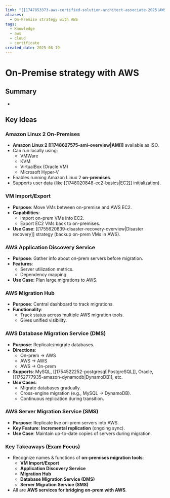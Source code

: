 ```yaml
---
link: "[[1747853373-aws-certified-solution-architect-associate-2025|AWS Certified Solution Architect Associate 2025]]"
aliases:
  - On-Premise strategy with AWS
tags:
  - Knowledge
  - aws
  - cloud
  - certificate
created_date: 2025-08-19
---
```

# On-Premise strategy with AWS
## Summary
- 
## Key Ideas

### Amazon Linux 2 On-Premises
- **Amazon Linux 2 [[1748627575-ami-overview|AMI]]** available as ISO.
- Can run locally using:
  - VMWare
  - KVM
  - VirtualBox (Oracle VM)
  - Microsoft Hyper-V
- Enables running Amazon Linux 2 **on-premises**.
- Supports user data (like [[1748020848-ec2-basics|EC2]] initialization).

### VM Import/Export
- **Purpose**: Move VMs between on-premise and AWS EC2.
- **Capabilities**:
  - Import on-prem VMs into EC2.
  - Export EC2 VMs back to on-premises.
- **Use Case**: [[1755620839-disaster-recovery-overview|Disaster recovery]] strategy (backup on-prem VMs in AWS).

### AWS Application Discovery Service
- **Purpose**: Gather info about on-prem servers before migration.
- **Features**:
  - Server utilization metrics.
  - Dependency mapping.
- **Use Case**: Plan large migrations to AWS.

### AWS Migration Hub
- **Purpose**: Central dashboard to track migrations.
- **Functionality**:
  - Track status across multiple AWS migration tools.
  - Gives unified visibility.

### AWS Database Migration Service (DMS)
- **Purpose**: Replicate/migrate databases.
- **Directions**:
  - On-prem → AWS
  - AWS → AWS
  - AWS → On-prem
- **Supports**: MySQL, [[1754522252-postgresql|PostgreSQL]], Oracle, [[1752777935-amazon-dynamodb|DynamoDB]], etc.
- **Use Cases**:
  - Migrate databases gradually.
  - Cross-engine migration (e.g., MySQL → DynamoDB).
  - Continuous replication during transition.

### AWS Server Migration Service (SMS)
- **Purpose**: Replicate live on-prem servers into AWS.
- **Key Feature**: **Incremental replication** (ongoing sync).
- **Use Case**: Maintain up-to-date copies of servers during migration.

### Key Takeaways (Exam Focus)
- Recognize names & functions of **on-premises migration tools**:
  - **VM Import/Export**
  - **Application Discovery Service**
  - **Migration Hub**
  - **Database Migration Service (DMS)**
  - **Server Migration Service (SMS)**
- All are **AWS services for bridging on-prem with AWS**.


